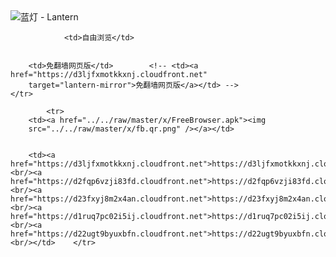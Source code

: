 

<img src="../../raw/master/x/8e0a2b81.c82003be.LanternYellow2.png" alt="蓝灯 - Lantern"/>
<table>
    <tr>
                
                <td>自由浏览</td>
        
        
        <td>免翻墙网页版</td>        <!-- <td><a href="https://d3ljfxmotkkxnj.cloudfront.net"
        target="lantern-mirror">免翻墙网页版</a></td> -->
    </tr>
    
            <tr>
        <td><a href="../../raw/master/x/FreeBrowser.apk"><img
        src="../../raw/master/x/fb.qr.png" /></a></td>

        
        <td><a href="https://d3ljfxmotkkxnj.cloudfront.net">https://d3ljfxmotkkxnj.cloudfront.net</a><br/><a href="https://d2fqp6vzji83fd.cloudfront.net">https://d2fqp6vzji83fd.cloudfront.net</a><br/><a href="https://d23fxyj8m2x4an.cloudfront.net">https://d23fxyj8m2x4an.cloudfront.net</a><br/><a href="https://d1ruq7pc02i5ij.cloudfront.net">https://d1ruq7pc02i5ij.cloudfront.net</a><br/><a href="https://d22ugt9byuxbfn.cloudfront.net">https://d22ugt9byuxbfn.cloudfront.net</a><br/></td>    </tr>
</table>
